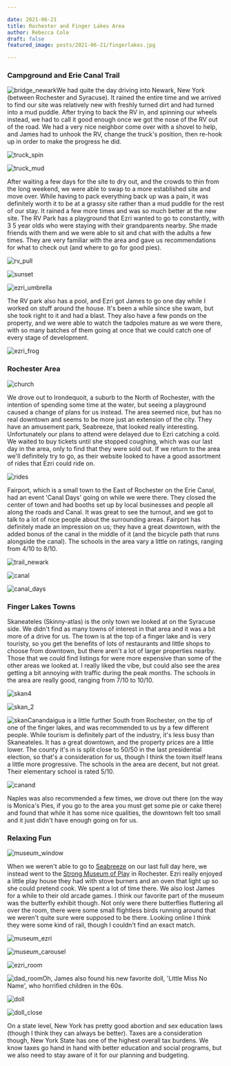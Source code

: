 ```yaml
---

date: 2021-06-21
title: Rochester and Finger Lakes Area
author: Rebecca Cole
draft: false
featured_image: posts/2021-06-21/fingerlakes.jpg

---
```


### Campground and Erie Canal Trail

![bridge_newark](bridge_newark.jpg)We had quite the day driving into Newark, New York (between Rochester and Syracuse). It rained the entire time and we arrived to find our site was relatively new with freshly turned dirt and had turned into a mud puddle. After trying to back the RV in, and spinning our wheels instead, we had to call it good enough once we got the nose of the RV out of the road. We had a very nice neighbor come over with a shovel to help, and James had to unhook the RV, change the truck's position, then re-hook up in order to make the progress he did. 

![truck_spin](truck_spin.jpg)

![truck_mud](truck_mud.jpg)

After waiting a few days for the site to dry out, and the crowds to thin from the long weekend, we were able to swap to a more established site and move over. While having to pack everything back up was a pain, it was definitely worth it to be at a grassy site rather than a mud puddle for the rest of our stay. It rained a few more times and was so much better at the new site. The RV Park has a playground that Ezri wanted to go to constantly, with 3 5 year olds who were staying with their grandparents nearby. She made friends with them and we were able to sit and chat with the adults a few times. They are very familiar with the area and gave us recommendations for what to check out (and where to go for good pies).

![rv_pull](rv_pull.jpg)

![sunset](sunset.jpg)

![ezri_umbrella](ezri_umbrella.jpg)

The RV park also has a pool, and Ezri got James to go one day while I worked on stuff around the house. It's been a while since she swam, but she took right to it and had a blast. They also have a few ponds on the property, and we were able to watch the tadpoles mature as we were there, with so many batches of them going at once that we could catch one of every stage of development.

![ezri_frog](ezri_frog.jpg)

### Rochester Area

![church](church.jpg)

We drove out to Irondequoit, a suburb to the North of Rochester, with the intention of spending some time at the water, but seeing a playground caused a change of plans for us instead. The area seemed nice, but has no real downtown and seems to be more just an extension of the city. They have an amusement park, Seabreeze, that looked really interesting. Unfortunately our plans to attend were delayed due to Ezri catching a cold. We waited to buy tickets until she stopped coughing, which was our last day in the area, only to find that they were sold out. If we return to the area we'll definitely try to go, as their website looked to have a good assortment of rides that Ezri could ride on.

![rides](rides.jpg)

Fairport, which is a small town to the East of Rochester on the Erie Canal, had an event 'Canal Days' going on while we were there. They closed the center of town and had booths set up by local businesses and people all along the roads and Canal. It was great to see the turnout, and we got to talk to a lot of nice people about the surrounding areas. Fairport has definitely made an impression on us; they have a great downtown, with the added bonus of the canal in the middle of it (and the bicycle path that runs alongside the canal). The schools in the area vary a little on ratings, ranging from 4/10 to 8/10.

![trail_newark](trail_newark.jpg)

![canal](canal.jpg)

![canal_days](canal_days.jpg)

### Finger Lakes Towns

Skaneateles (Skinny-atlas) is the only town we looked at on the Syracuse side. We didn't find as many towns of interest in that area and it was a bit more of a drive for us. The town is at the top of a finger lake and is very touristy, so you get the benefits of lots of restaurants and little shops to choose from downtown, but there aren't a lot of larger properties nearby. Those that we could find listings for were more expensive than some of the other areas we looked at. I really liked the vibe, but could also see the area getting a bit annoying with traffic during the peak months. The schools in the area are really good, ranging from 7/10 to 10/10.

![skan4](skan4.jpg)



![skan_2](skan_2.jpg)



![skan](skan.jpg)Canandaigua is a little further South from Rochester, on the tip of one of the finger lakes, and was recommended to us by a few different people. While tourism is definitely part of the industry, it's less busy than Skaneateles. It has a great downtown, and the property prices are a little lower. The county it's in is split close to 50/50 in the last presidential election, so that's a consideration for us, though I think the town itself leans a little more progressive. The schools in the area are decent, but not great. Their elementary school is rated 5/10.

![canand](canand.jpg)

Naples was also recommended a few times, we drove out there (on the way is Monica's Pies, if you go to the area you must get some pie or cake there) and found that while it has some nice qualities, the downtown felt too small and it just didn't have enough going on for us.

### Relaxing Fun

![museum_window](museum_window.jpg)

When we weren't able to go to [Seabreeze](https://seabreeze.com/) on our last full day here, we instead went to the [Strong Museum of Play](https://www.museumofplay.org/) in Rochester. Ezri really enjoyed a little play house they had with stove burners and an oven that light up so she could pretend cook. We spent a lot of time there. We also lost James for a while to their old arcade games. I think our favorite part of the museum was the butterfly exhibit though. Not only were there butterflies fluttering all over the room, there were some small flightless birds running around that we weren't quite sure were supposed to be there. Looking online I think they were some kind of rail, though I couldn't find an exact match. 

![museum_ezri](museum_ezri.jpg)

![museum_carousel](museum_carousel.jpg)

![ezri_room](ezri_room.jpg)

![dad_room](dad_room.jpg)Oh, James also found his new favorite doll, 'Little Miss No Name', who horrified children in the 60s.

![doll](doll.jpg)

![doll_close](doll_close.jpg)

On a state level, New York has pretty good abortion and sex education laws (though I think they can always be better). Taxes are a consideration though, New York State has one of the highest overall tax burdens. We know taxes go hand in hand with better education and social programs, but we also need to stay aware of it for our planning and budgeting.